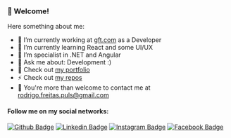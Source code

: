 ### 👋 Welcome!

Here something about me:

- 🔭 I’m currently working at [gft.com](https://gft.com/) as a Developer
- 🌱 I’m currently learning React and some UI/UX
- :muscle: I’m specialist in .NET and Angular 
- 💬 Ask me about: Development :)
- 💼 Check out [my portfolio](https://bit.ly/3ykhlcq) 
- ⚡ Check out [my repos](https://github.com/rodrigopuls?tab=repositories)
- 💌 You're more than welcome to contact me at rodrigo.freitas.puls@gmail.com 

#### Follow me on my social networks:
[![Github Badge](https://img.shields.io/badge/-Github-000?style=flat-square&logo=Github&logoColor=white&link=https://github.com/rodrigopuls)](https://github.com/rodrigopuls)
[![Linkedin Badge](https://img.shields.io/badge/-LinkedIn-blue?style=flat-square&logo=Linkedin&logoColor=white&link=https://www.linkedin.com/in/rodrigo-de-freitas-puls-46147b31/)](https://www.linkedin.com/in/rodrigo-de-freitas-puls-46147b31/)
[![Instagram Badge](https://img.shields.io/badge/-Instagram-C13584?style=flat-square&labelColor=C13584&logo=instagram&logoColor=white&link=https://www.instagram.com/rodrigopuls)](https://www.instagram.com/rodrigopuls)
[![Facebook Badge](https://img.shields.io/badge/-Facebook-blue?style=flat-square&labelColor=blue&logo=facebook&logoColor=white&link=https://www.facebook.com/rodrigo.freitas.puls)](https://www.facebook.com/rodrigo.freitas.puls)
